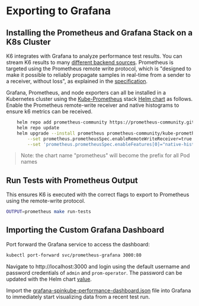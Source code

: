 # Exporting to Grafana

## Installing the Prometheus and Grafana Stack on a K8s Cluster

K6 integrates with Grafana to analyze performance test results. You can stream K6 results to many [different backend sources](https://grafana.com/docs/k6/latest/results-output/grafana-dashboards/). Prometheus is targeted using the Prometheus remote write protocol, which is "designed to make it possible to reliably propagate samples in real-time from a sender to a receiver, without loss", as explained in the [specification](https://prometheus.io/docs/concepts/remote_write_spec/).

Grafana, Prometheus, and node exporters can all be installed in a Kubernetes cluster using the [Kube-Prometheus](https://github.com/prometheus-operator/kube-prometheus) stack [Helm chart](https://github.com/prometheus-community/helm-charts/tree/main/charts/kube-prometheus-stack) as follows. Enable the Prometheus remote-write receiver and native histograms to ensure k6 metrics can be received.

```sh
    helm repo add prometheus-community https://prometheus-community.github.io/helm-charts
    helm repo update
    helm upgrade --install prometheus prometheus-community/kube-prometheus-stack \
        --set prometheus.prometheusSpec.enableRemoteWriteReceiver=true \
        --set 'prometheus.prometheusSpec.enableFeatures[0]="native-histograms"'
```

> Note: the chart name "prometheus" will become the prefix for all Pod names


## Run Tests with Prometheus Output

This ensures K6 is executed with the correct flags to export to Prometheus using the remote-write protocol.

```sh
OUTPUT=prometheus make run-tests
```

## Importing the Custom Grafana Dashboard

Port forward the Grafana service to access the dashboard:

```sh
kubectl port-forward svc/prometheus-grafana 3000:80
```

Navigate to http://localhost:3000 and login using the default username and password credentials of `admin` and `prom-operator`. The password can be updated with the Helm chart [value](https://github.com/prometheus-community/helm-charts/blob/bc0959503f375cade19ccaa65b609133814a9861/charts/kube-prometheus-stack/values.yaml#L976C18-L976C31).

Import the [grafana-spinkube-performance-dashboard.json](./grafana-spinkube-performance-dashboard.json) file into Grafana to immediately start visualizing data from a recent test run.
